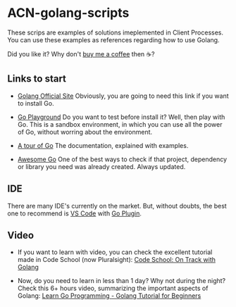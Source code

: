 # ACN-golang-scripts

These scrips are examples of solutions imeplemented in Client Processes. You can use these examples as references regarding how to use Golang.

Did you like it? Why don't [buy me a coffee](https://ko-fi.com/pperez) then ☕?

## Links to start

- [Golang Official Site](https://golang.org) Obviously, you are going to need this link if you want to install Go.
- [Go Playground](https://play.golang.org/) Do you want to test before install it? Well, then play with Go. This is a sandbox environment, in which you can use all the power of Go, without worring about the environment.
- [A tour of Go](https://tour.golang.org/list) The documentation, explained with examples.

- [Awesome Go](https://awesome-go.com/) One of the best ways to check if that project, dependency or library you need was already created. Always updated.


## IDE

There are many IDE's currently on the market. But, without doubts, the best one to recommend is [VS Code](https://code.visualstudio.com/) with [Go Plugin](https://code.visualstudio.com/docs/languages/go).

## Video

- If you want to learn with video, you can check the excellent tutorial made in Code School (now Pluralsight): [Code School: On Track with Golang](https://www.pluralsight.com/courses/code-school-on-track-with-golang)

- Now, do you need to learn in less than 1 day? Why not during the night? Check this 6+ hours video, summarizing the important aspects of Golang: [Learn Go Programming - Golang Tutorial for Beginners](https://www.youtube.com/watch?v=YS4e4q9oBaU)